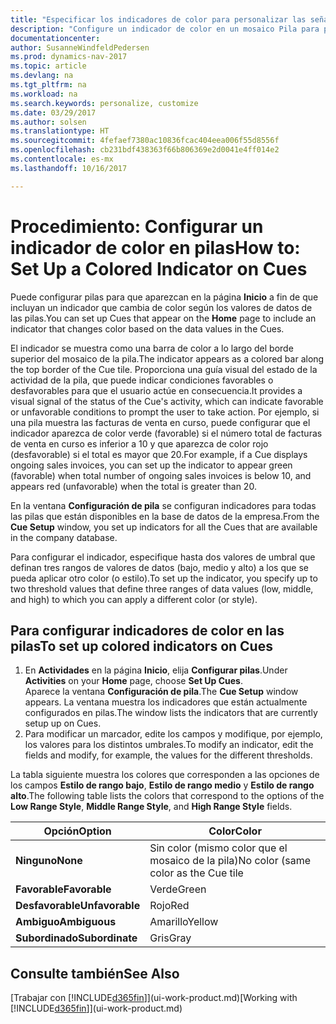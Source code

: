 ```yaml
---
title: "Especificar los indicadores de color para personalizar las señales visuales acerca de la actividad de una pila"
description: "Configure un indicador de color en un mosaico Pila para proporcionar una señal visual personalizada de la actividad de la pila."
documentationcenter: 
author: SusanneWindfeldPedersen
ms.prod: dynamics-nav-2017
ms.topic: article
ms.devlang: na
ms.tgt_pltfrm: na
ms.workload: na
ms.search.keywords: personalize, customize
ms.date: 03/29/2017
ms.author: solsen
ms.translationtype: HT
ms.sourcegitcommit: 4fefaef7380ac10836fcac404eea006f55d8556f
ms.openlocfilehash: cb231bdf438363f66b806369e2d0041e4ff014e2
ms.contentlocale: es-mx
ms.lasthandoff: 10/16/2017

---
```

# <a name="how-to-set-up-a-colored-indicator-on-cues"></a><span data-ttu-id="7074d-103">Procedimiento: Configurar un indicador de color en pilas</span><span class="sxs-lookup"><span data-stu-id="7074d-103">How to: Set Up a Colored Indicator on Cues</span></span>
<span data-ttu-id="7074d-104">Puede configurar pilas para que aparezcan en la página **Inicio** a fin de que incluyan un indicador que cambia de color según los valores de datos de las pilas.</span><span class="sxs-lookup"><span data-stu-id="7074d-104">You can set up Cues that appear on the **Home** page to include an indicator that changes color based on the data values in the Cues.</span></span>

<span data-ttu-id="7074d-105">El indicador se muestra como una barra de color a lo largo del borde superior del mosaico de la pila.</span><span class="sxs-lookup"><span data-stu-id="7074d-105">The indicator appears as a colored bar along the top border of the Cue tile.</span></span> <span data-ttu-id="7074d-106">Proporciona una guía visual del estado de la actividad de la pila, que puede indicar condiciones favorables o desfavorables para que el usuario actúe en consecuencia.</span><span class="sxs-lookup"><span data-stu-id="7074d-106">It provides a visual signal of the status of the Cue's activity, which can indicate favorable or unfavorable conditions to prompt the user to take action.</span></span> <span data-ttu-id="7074d-107">Por ejemplo, si una pila muestra las facturas de venta en curso, puede configurar que el indicador aparezca de color verde (favorable) si el número total de facturas de venta en curso es inferior a 10 y que aparezca de color rojo (desfavorable) si el total es mayor que 20.</span><span class="sxs-lookup"><span data-stu-id="7074d-107">For example, if a Cue displays ongoing sales invoices, you can set up the indicator to appear green (favorable) when total number of ongoing sales invoices is below 10, and appears red (unfavorable) when the total is greater than 20.</span></span>

<span data-ttu-id="7074d-108">En la ventana **Configuración de pila** se configuran indicadores para todas las pilas que están disponibles en la base de datos de la empresa.</span><span class="sxs-lookup"><span data-stu-id="7074d-108">From the **Cue Setup** window, you set up indicators for all the Cues that are available in the company database.</span></span>

<span data-ttu-id="7074d-109">Para configurar el indicador, especifique hasta dos valores de umbral que definan tres rangos de valores de datos (bajo, medio y alto) a los que se pueda aplicar otro color (o estilo).</span><span class="sxs-lookup"><span data-stu-id="7074d-109">To set up the indicator, you specify up to two threshold values that define three ranges of data values (low, middle, and high) to which you can apply a different color (or style).</span></span>

## <a name="to-set-up-colored-indicators-on-cues"></a><span data-ttu-id="7074d-110">Para configurar indicadores de color en las pilas</span><span class="sxs-lookup"><span data-stu-id="7074d-110">To set up colored indicators on Cues</span></span>
1. <span data-ttu-id="7074d-111">En **Actividades** en la página **Inicio**, elija **Configurar pilas**.</span><span class="sxs-lookup"><span data-stu-id="7074d-111">Under **Activities** on your **Home** page, choose **Set Up Cues**.</span></span>  
   <span data-ttu-id="7074d-112">Aparece la ventana **Configuración de pila**.</span><span class="sxs-lookup"><span data-stu-id="7074d-112">The **Cue Setup** window appears.</span></span> <span data-ttu-id="7074d-113">La ventana muestra los indicadores que están actualmente configurados en pilas.</span><span class="sxs-lookup"><span data-stu-id="7074d-113">The window lists the indicators that are currently setup up on Cues.</span></span>
2. <span data-ttu-id="7074d-114">Para modificar un marcador, edite los campos y modifique, por ejemplo, los valores para los distintos umbrales.</span><span class="sxs-lookup"><span data-stu-id="7074d-114">To modify an indicator, edit the fields and modify, for example, the values for the different thresholds.</span></span>  

<span data-ttu-id="7074d-115">La tabla siguiente muestra los colores que corresponden a las opciones de los campos **Estilo de rango bajo**, **Estilo de rango medio** y **Estilo de rango alto**.</span><span class="sxs-lookup"><span data-stu-id="7074d-115">The following table lists the colors that correspond to the options of the **Low Range Style**, **Middle Range Style**, and **High Range Style** fields.</span></span>

| <span data-ttu-id="7074d-116">Opción</span><span class="sxs-lookup"><span data-stu-id="7074d-116">Option</span></span> | <span data-ttu-id="7074d-117">Color</span><span class="sxs-lookup"><span data-stu-id="7074d-117">Color</span></span> |
| --- | --- |
| <span data-ttu-id="7074d-118">**Ninguno**</span><span class="sxs-lookup"><span data-stu-id="7074d-118">**None**</span></span> |<span data-ttu-id="7074d-119">Sin color (mismo color que el mosaico de la pila)</span><span class="sxs-lookup"><span data-stu-id="7074d-119">No color (same color as the Cue tile</span></span> |
| <span data-ttu-id="7074d-120">**Favorable**</span><span class="sxs-lookup"><span data-stu-id="7074d-120">**Favorable**</span></span> |<span data-ttu-id="7074d-121">Verde</span><span class="sxs-lookup"><span data-stu-id="7074d-121">Green</span></span> |
| <span data-ttu-id="7074d-122">**Desfavorable**</span><span class="sxs-lookup"><span data-stu-id="7074d-122">**Unfavorable**</span></span> |<span data-ttu-id="7074d-123">Rojo</span><span class="sxs-lookup"><span data-stu-id="7074d-123">Red</span></span> |
| <span data-ttu-id="7074d-124">**Ambiguo**</span><span class="sxs-lookup"><span data-stu-id="7074d-124">**Ambiguous**</span></span> |<span data-ttu-id="7074d-125">Amarillo</span><span class="sxs-lookup"><span data-stu-id="7074d-125">Yellow</span></span> |
| <span data-ttu-id="7074d-126">**Subordinado**</span><span class="sxs-lookup"><span data-stu-id="7074d-126">**Subordinate**</span></span> |<span data-ttu-id="7074d-127">Gris</span><span class="sxs-lookup"><span data-stu-id="7074d-127">Gray</span></span> |

## <a name="see-also"></a><span data-ttu-id="7074d-128">Consulte también</span><span class="sxs-lookup"><span data-stu-id="7074d-128">See Also</span></span>
<span data-ttu-id="7074d-129">[Trabajar con [!INCLUDE[d365fin](includes/d365fin_md.md)]](ui-work-product.md)</span><span class="sxs-lookup"><span data-stu-id="7074d-129">[Working with [!INCLUDE[d365fin](includes/d365fin_md.md)]](ui-work-product.md)</span></span>

